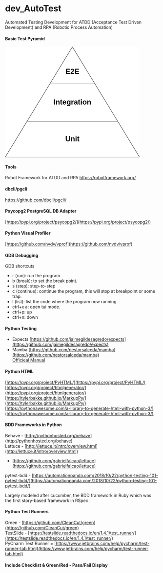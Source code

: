 # dev_AutoTest
Automated Testing Development for ATDD (Acceptance Test Driven Development) and RPA (Robotic Process Automation)

#### Basic Test Pyramid
![Test Pyramid](https://github.com/lel99999/dev_AutoTest/blob/master/test_pyramid.png) <br/>

#### Tools
Robot Framework for ATDD and RPA
https://robotframework.org/

#### dbcli/pgcli
https://github.com/dbcli/pgcli/

#### Psycopg2 PostgreSQL DB Adapter
[https://pypi.org/project/psycopg2/](https://pypi.org/project/psycopg2/) <br/>

#### Python Visual Profiler
[https://github.com/nvdv/vprof](https://github.com/nvdv/vprof) <br/>

#### GDB Debugging
GDB shortcuts
- r (run): run the program
- b (break): to set the break point.
- s (step): step-to-step
- c (continue): continue the program, this will stop at breakpoint or some trap.
- l (list): list the code where the program now running.
- ctrl+x a: open tui mode.
- ctrl+p: up
- ctrl+n: down


#### Python Testing 
- Expects [https://github.com/jaimegildesagredo/expects](https://github.com/jaimegildesagredo/expects) <br/>
- Mamba [https://github.com/nestorsalceda/mamba](https://github.com/nestorsalceda/mamba) <br/>
  [Officieal Manual](https://mamba-bdd.readthedocs.io/en/latest/) <br/>

#### Python HTML
[https://pypi.org/project/PyHTML/](https://pypi.org/project/PyHTML/) <br/>
[https://pypi.org/project/htmlgenerator/](https://pypi.org/project/htmlgenerator/) <br/>
[https://tylerbakke.github.io/MarkupPy/](https://tylerbakke.github.io/MarkupPy/) <br/>
[https://pythonawesome.com/a-library-to-generate-html-with-python-3/](https://pythonawesome.com/a-library-to-generate-html-with-python-3/) <br/>

#### BDD Frameworks in Python
Behave - [http://pythonhosted.org/behave](http://pythonhosted.org/behave) <br/>
Lettuce - [http://lettuce.it/intro/overview.html](http://lettuce.it/intro/overview.html) <br/>
- [https://github.com/gabrielfalcao/lettuce](https://github.com/gabrielfalcao/lettuce) <br/>

pytest-bdd - [https://automationpanda.com/2018/10/22/python-testing-101-pytest-bdd/](https://automationpanda.com/2018/10/22/python-testing-101-pytest-bdd/) <br/>

Largely modeled after cucumber, the BDD framework in Ruby which was the first story-based framework in RSpec <br/>

#### Python Test Runners
Green - [https://github.com/CleanCut/green](https://github.com/CleanCut/green) <br/>
TestSlide - [https://testslide.readthedocs.io/en/1.4.1/test_runner/](https://testslide.readthedocs.io/en/1.4.1/test_runner/) <br/>
PyCharm Test Runner = [https://www.jetbrains.com/help/pycharm/test-runner-tab.html}(https://www.jetbrains.com/help/pycharm/test-runner-tab.html) <br/>

#### Include Checklist & Green/Red - Pass/Fail Display
